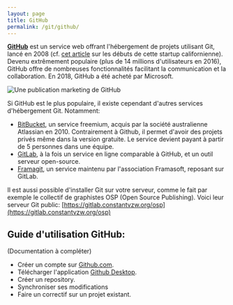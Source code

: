 ```yaml
---
layout: page
title: GitHub
permalink: /git/github/
---
```


**[GitHub](https://github.com/)** est un service web offrant l'hébergement de projets utilisant Git, lancé en 2008 (cf. [cet article](http://tom.preston-werner.com/2011/03/29/ten-lessons-from-githubs-first-year.html) sur les débuts de cette startup californienne). Devenu extrêmement populaire (plus de 14 millions d'utilisateurs en 2016), GitHub offre de nombreuses fonctionnalités facilitant la communication et la collaboration. En 2018, GitHub a été acheté par Microsoft.

![Une publication marketing de GitHub](/cours-divers/img/github-activity-book.jpg)

Si GitHub est le plus populaire, il existe cependant d'autres services d'hébergement Git. Notamment: 

* [BitBucket](https://bitbucket.org), un service freemium, acquis par la société australienne Atlassian en 2010. Contrairement à Github, il permet d'avoir des projets privés même dans la version gratuite. Le service devient payant à partir de 5 personnes dans une équipe.
* [GitLab](https://about.gitlab.com/gitlab-com/), à la fois un service en ligne comparable à GitHub, et un outil serveur open-source.
* [Framagit](https://framagit.org), un service maintenu par l'association Framasoft, reposant sur GitLab.

Il est aussi possible d'installer Git sur votre serveur, comme le fait par exemple le collectif de graphistes OSP (Open Source Publishing). Voici leur serveur Git public: [https://gitlab.constantvzw.org/osp](https://gitlab.constantvzw.org/osp)


## Guide d'utilisation GitHub:

(Documentation à compléter)

- Créer un compte sur [Github.com](https://github.com/).
- Télécharger l'application [Github Desktop](https://desktop.github.com/).
- Créer un repository.
- Synchroniser ses modifications
- Faire un correctif sur un projet existant.
